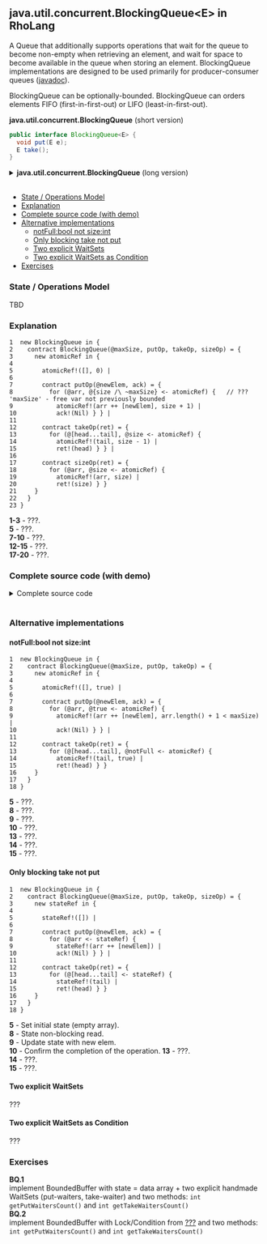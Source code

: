 ## java.util.concurrent.BlockingQueue\<E\> in RhoLang

A Queue that additionally supports operations that wait for the queue to become non-empty when retrieving an element, and wait for space to become available in the queue when storing an element. BlockingQueue implementations are designed to be used primarily for producer-consumer queues ([javadoc](https://docs.oracle.com/javase/9/docs/api/java/util/concurrent/BlockingQueue.html)). 

BlockingQueue can be optionally-bounded. BlockingQueue can orders elements FIFO (first-in-first-out) or LIFO (least-in-first-out).

**java.util.concurrent.BlockingQueue** (short version)   
```java
public interface BlockingQueue<E> {  
  void put(E e);
  E take();
}
```

<details><summary><b>java.util.concurrent.BlockingQueue</b> (long version)</summary><p>
  
```java
public interface BlockingQueue<E> {
  // Inserts the specified element into this queue, waiting if necessary for space to become available.
  void put(E e);

  // Retrieves and removes the head of this queue, waiting if necessary until an element becomes available.
  E take();

  // Performs the given action for each element of the Iterable until all elements have been processed or the action throws an exception.
  void forEach(Consumer<? super E> action);

  // Returns the number of elements in this queue.
  int size();
  
  // Returns the number of additional elements that this queue can accept without blocking.  
  int remainingCapacity();
  
  // Returns an array containing all of the elements in this collection.
  Object[] toArray();
  
  // Returns a sequential Stream with this collection as its source.
  Stream<E> stream();
  
  // Returns an iterator over the elements in this collection.
  Iterator<E> iterator();
}
```
</p></details><br/>

- [State / Operations Model](#state--operations-model)
- [Explanation](#explanation)
- [Complete source code (with demo)](#complete-source-code-with-demo)
- [Alternative implementations](#alternative-implementations)
  - [notFull:bool not size:int](#notfullbool-not-sizeint)
  - [Only blocking take not put](#only-blocking-take-not-put)
  - [Two explicit WaitSets](#two-explicit-waitsets)
  - [Two explicit WaitSets as Condition](#two-explicit-waitsets-as-condition)  
- [Exercises](#exercises)

### State / Operations Model
TBD

### Explanation
```
1  new BlockingQueue in {
2    contract BlockingQueue(@maxSize, putOp, takeOp, sizeOp) = {
3      new atomicRef in {
4    
5        atomicRef!([], 0) |
6      
7        contract putOp(@newElem, ack) = {
8          for (@arr, @{size /\ ~maxSize} <- atomicRef) {   // ??? 'maxSize' - free var not previously bounded
9            atomicRef!(arr ++ [newElem], size + 1) | 
10           ack!(Nil) } } |
11      
12       contract takeOp(ret) = {
13         for (@[head...tail], @size <- atomicRef) {
14           atomicRef!(tail, size - 1) | 
15           ret!(head) } } |
16      
17       contract sizeOp(ret) = {
18         for (@arr, @size <- atomicRef) {
19           atomicRef!(arr, size) | 
20           ret!(size) } } 
21     }    
22   }
23 }
```
**1-3** - ???.    
**5** - ???.    
**7-10** - ???.    
**12-15** - ???.    
**17-20** - ???.    

### Complete source code (with demo)

<details><summary>Сomplete source code</summary>
<p>
  
```
new BlockingQueue in {
  contract BlockingQueue(@maxSize, putOp, takeOp, sizeOp) = {
    new atomicRef in {
    
      atomicRef!([], 0) |
        
      contract putOp(@newElem, ack) = {
        for (@arr, @{size /\ ~maxSize} <- atomicRef) {   
          atomicRef!(arr ++ [newElem], size + 1) | 
          ack!(Nil) } } |
      
      contract takeOp(ret) = {
        for (@[head...tail], @size <- atomicRef) {
          atomicRef!(tail, size - 1) | 
          ret!(head) } } |
      
      contract sizeOp(ret) = {
        for (@arr, @size <- atomicRef) {
          atomicRef!(arr, size) | 
          ret!(size) } } 
    }    
  }|
  
  new put, take, size in {    
    BlockingQueue!(3, *put, *take, *size) |    
    
    // === put, size, take
    new ack, ret in { 
      put!(0, *ack) | for (_ <- ack) {
        put!(1, *ack) | for (_ <- ack) {
          put!(2, *ack) | for (_ <- ack) {
            size!(*ret) | for (@sz <- ret) {
              stdoutAck!(["size", sz], *ack) | for (_ <- ack) {
                take!(*ret) | for (@elem <- ret) {
                  stdoutAck!(["take", elem], *ack) | for (_ <- ack) {
                    take!(*ret) | for (@elem <- ret) {
                      stdoutAck!(["take", elem], *ack) | for (_ <- ack) {
                        take!(*ret) | for (@elem <- ret) {
                          stdoutAck!(["take", elem], *ack) | for (_ <- ack) {
                            Nil
                          }
                        }
                      }
                    }
                  }
                }
              }
            }
          } 
        }
      } 
    }     
  }
}
```
```
???
```
</p>
</details><br/>

### Alternative implementations

#### notFull:bool not size:int
```
1  new BlockingQueue in {
2    contract BlockingQueue(@maxSize, putOp, takeOp) = {
3      new atomicRef in {
4    
5        atomicRef!([], true) |
6      
7        contract putOp(@newElem, ack) = {
8          for (@arr, @true <- atomicRef) {
9            atomicRef!(arr ++ [newElem], arr.length() + 1 < maxSize) | 
10           ack!(Nil) } } |
11      
12       contract takeOp(ret) = {
13         for (@[head...tail], @notFull <- atomicRef) {
14           atomicRef!(tail, true) | 
15           ret!(head) } }
16     }    
17   }
18 }
```
**5** - ???.   
**8** - ???.   
**9** - ???.   
**10** - ???.   
**13** - ???.   
**14** - ???.   
**15** - ???.    

#### Only blocking take not put
```
1  new BlockingQueue in {
2    contract BlockingQueue(@maxSize, putOp, takeOp, sizeOp) = {
3      new stateRef in {
4    
5        stateRef!([]) |
6       
7        contract putOp(@newElem, ack) = {
8          for (@arr <- stateRef) {
9            stateRef!(arr ++ [newElem]) | 
10           ack!(Nil) } } |
11      
12       contract takeOp(ret) = {
13         for (@[head...tail] <- stateRef) {
14           stateRef!(tail) | 
15           ret!(head) } }
16     }    
17   }
18 }
```
**5** - Set initial state (empty array).    
**8** - State non-blocking read.    
**9** - Update state with new elem.    
**10** - Сonfirm the completion of the operation.
**13** - ???.    
**14** - ???.    
**15** - ???.    

#### Two explicit WaitSets
???

#### Two explicit WaitSets as Condition
???

### Exercises
**BQ.1**    
implement BoundedBuffer with state = data array + two explicit handmade WaitSets (put-waiters, take-waiter) and two methods: ```int getPutWaitersCount()``` and ```int getTakeWaitersCount()```   
**BQ.2**      
implement BoundedBuffer with Lock/Condition from [???](???) and two methods: ```int getPutWaitersCount()``` and ```int getTakeWaitersCount()```

